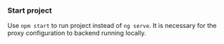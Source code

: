 ### Start project
Use `npm start` to run project instead of `ng serve`. It is necessary for the proxy configuration to backend running locally.
